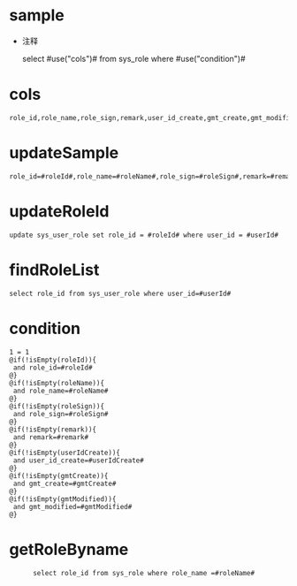 sample
===
* 注释

	select #use("cols")# from sys_role  where  #use("condition")#

cols
===
	role_id,role_name,role_sign,remark,user_id_create,gmt_create,gmt_modified

updateSample
===
	
	role_id=#roleId#,role_name=#roleName#,role_sign=#roleSign#,remark=#remark#,user_id_create=#userIdCreate#,gmt_create=#gmtCreate#,gmt_modified=#gmtModified#

updateRoleId
===

	update sys_user_role set role_id = #roleId# where user_id = #userId#

findRoleList
===
    select role_id from sys_user_role where user_id=#userId#


condition
===

	1 = 1  
	@if(!isEmpty(roleId)){
	 and role_id=#roleId#
	@}
	@if(!isEmpty(roleName)){
	 and role_name=#roleName#
	@}
	@if(!isEmpty(roleSign)){
	 and role_sign=#roleSign#
	@}
	@if(!isEmpty(remark)){
	 and remark=#remark#
	@}
	@if(!isEmpty(userIdCreate)){
	 and user_id_create=#userIdCreate#
	@}
	@if(!isEmpty(gmtCreate)){
	 and gmt_create=#gmtCreate#
	@}
	@if(!isEmpty(gmtModified)){
	 and gmt_modified=#gmtModified#
	@}
	
	
getRoleByname
===
          select role_id from sys_role where role_name =#roleName#
	
	
